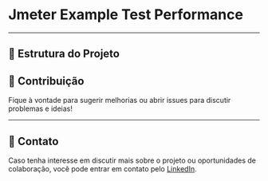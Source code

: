 # Jmeter Example Test Performance


---

## 📁 Estrutura do Projeto


## 🤝 Contribuição

Fique à vontade para sugerir melhorias ou abrir issues para discutir problemas e ideias!

---

## 📢 Contato

Caso tenha interesse em discutir mais sobre o projeto ou oportunidades de colaboração, você pode entrar em contato pelo [LinkedIn](https://www.linkedin.com/in/ecamiloit/).
